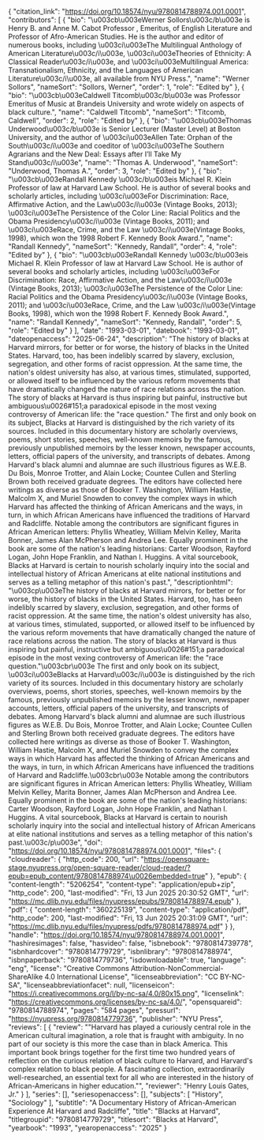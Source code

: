 {
   "citation_link": "https://doi.org/10.18574/nyu/9780814788974.001.0001",
   "contributors": [
     {
       "bio": "\u003cb\u003eWerner Sollors\u003c/b\u003e is Henry B. and Anne M. Cabot Professor , Emeritus, of English Literature and Professor of Afro-American Studies. He is the author and editor of numerous books, including \u003ci\u003eThe Multilingual Anthology of American Literature\u003c/i\u003e, \u003ci\u003eTheories of Ethnicity: A Classical Reader\u003c/i\u003e, and \u003ci\u003eMultilingual America: Transnationalism, Ethnicity, and the Languages of American Literature\u003c/i\u003e, all available from NYU Press.",
       "name": "Werner Sollors",
       "nameSort": "Sollors, Werner",
       "order": 1,
       "role": "Edited by"
     },
     {
       "bio": "\u003cb\u003eCaldwell Titcomb\u003c/b\u003e was Professor Emeritus of Music at Brandeis University and wrote widely on aspects of black culture.",
       "name": "Caldwell Titcomb",
       "nameSort": "Titcomb, Caldwell",
       "order": 2,
       "role": "Edited by"
     },
     {
       "bio": "\u003cb\u003eThomas Underwood\u003c/b\u003e is Senior Lecturer (Master Level) at Boston University, and the author of \u003ci\u003eAllen Tate: Orphan of the South\u003c/i\u003e and coeditor of \u003ci\u003eThe Southern Agrarians and the New Deal: Essays after I’ll Take My Stand\u003c/i\u003e",
       "name": "Thomas A. Underwood",
       "nameSort": "Underwood, Thomas A.",
       "order": 3,
       "role": "Edited by"
     },
     {
       "bio": "\u003cb\u003eRandall Kennedy \u003c/b\u003eis Michael R. Klein Professor of law at Harvard Law School. He is author of several books and scholarly articles, including \u003ci\u003eFor Discrimination: Race, Affirmative Action, and the Law\u003c/i\u003e (Vintage Books, 2013); \u003ci\u003eThe Persistence of the Color Line: Racial Politics and the Obama Presidency\u003c/i\u003e (Vintage Books, 2011); and \u003ci\u003eRace, Crime, and the Law \u003c/i\u003e(Vintage Books, 1998), which won the 1998 Robert F. Kennedy Book Award.",
       "name": "Randall Kennedy",
       "nameSort": "Kennedy, Randall",
       "order": 4,
       "role": "Edited by"
     },
     {
       "bio": "\u003cb\u003eRandall Kennedy \u003c/b\u003eis Michael R. Klein Professor of law at Harvard Law School. He is author of several books and scholarly articles, including \u003ci\u003eFor Discrimination: Race, Affirmative Action, and the Law\u003c/i\u003e (Vintage Books, 2013); \u003ci\u003eThe Persistence of the Color Line: Racial Politics and the Obama Presidency\u003c/i\u003e (Vintage Books, 2011); and \u003ci\u003eRace, Crime, and the Law \u003c/i\u003e(Vintage Books, 1998), which won the 1998 Robert F. Kennedy Book Award.",
       "name": "Randall Kennedy",
       "nameSort": "Kennedy, Randall",
       "order": 5,
       "role": "Edited by"
     }
   ],
   "date": "1993-03-01",
   "datebook": "1993-03-01",
   "dateopenaccess": "2025-06-24",
   "description": "The history of blacks at Harvard mirrors, for better or for worse, the history of blacks in the United States.  Harvard, too, has been indelibly scarred by slavery, exclusion, segregation, and other forms of racist oppression.  At the same time, the nation's oldest university has also, at various times, stimulated, supported, or allowed itself to be influenced by the various reform movements that have dramatically changed the nature of race relations across the nation.  The story of blacks at Harvard is thus inspiring but painful, instructive but ambiguous\u0026#151;a paradoxical episode in the most vexing controversy of American life: the \"race question.\" The first and only book on its subject, Blacks at Harvard is distinguished by the rich variety of its sources.  Included in this documentary history are scholarly overviews, poems, short stories, speeches, well-known memoirs by the famous, previously unpublished memoirs by the lesser known, newspaper accounts, letters, official papers of the university, and transcripts of debates.  Among Harvard's black alumni and alumnae are such illustrious figures as W.E.B. Du Bois, Monroe Trotter, and Alain Locke; Countee Cullen and Sterling Brown both received graduate degrees.  The editors have collected here writings as diverse as those of Booker T. Washington, William Hastie, Malcolm X, and Muriel Snowden to convey the complex ways in which Harvard has affected the thinking of African Americans and the ways, in turn, in which African Americans have influenced the traditions of Harvard and Radcliffe. Notable among the contributors are significant figures in African American letters:  Phyllis Wheatley, William Melvin Kelley, Marita Bonner, James Alan McPherson and Andrea Lee.  Equally prominent in the book are some of the nation's leading historians:  Carter Woodson, Rayford Logan, John Hope Franklin, and Nathan I. Huggins.  A vital sourcebook, Blacks at Harvard is certain to nourish scholarly inquiry into the social and intellectual history of African Americans at elite national institutions and serves as a telling metaphor of this nation's past.",
   "descriptionhtml": "\u003cp\u003eThe history of blacks at Harvard mirrors, for better or for worse, the history of blacks in the United States.  Harvard, too, has been indelibly scarred by slavery, exclusion, segregation, and other forms of racist oppression.  At the same time, the nation's oldest university has also, at various times, stimulated, supported, or allowed itself to be influenced by the various reform movements that have dramatically changed the nature of race relations across the nation.  The story of blacks at Harvard is thus inspiring but painful, instructive but ambiguous\u0026#151;a paradoxical episode in the most vexing controversy of American life: the \"race question.\"\u003cbr\u003e The first and only book on its subject, \u003ci\u003eBlacks at Harvard\u003c/i\u003e is distinguished by the rich variety of its sources.  Included in this documentary history are scholarly overviews, poems, short stories, speeches, well-known memoirs by the famous, previously unpublished memoirs by the lesser known, newspaper accounts, letters, official papers of the university, and transcripts of debates.  Among Harvard's black alumni and alumnae are such illustrious figures as W.E.B. Du Bois, Monroe Trotter, and Alain Locke; Countee Cullen and Sterling Brown both received graduate degrees.  The editors have collected here writings as diverse as those of Booker T. Washington, William Hastie, Malcolm X, and Muriel Snowden to convey the complex ways in which Harvard has affected the thinking of African Americans and the ways, in turn, in which African Americans have influenced the traditions of Harvard and Radcliffe.\u003cbr\u003e Notable among the contributors are significant figures in African American letters:  Phyllis Wheatley, William Melvin Kelley, Marita Bonner, James Alan McPherson and Andrea Lee.  Equally prominent in the book are some of the nation's leading historians:  Carter Woodson, Rayford Logan, John Hope Franklin, and Nathan I. Huggins.  A vital sourcebook, Blacks at Harvard is certain to nourish scholarly inquiry into the social and intellectual history of African Americans at elite national institutions and serves as a telling metaphor of this nation's past.\u003c/p\u003e",
   "doi": "https://doi.org/10.18574/nyu/9780814788974.001.0001",
   "files": {
     "cloudreader": {
       "http_code": 200,
       "url": "https://opensquare-stage.nyupress.org/open-square-reader/cloud-reader/?epub=epub_content/9780814788974\u0026embedded=true"
     },
     "epub": {
       "content-length": "5206254",
       "content-type": "application/epub+zip",
       "http_code": 200,
       "last-modified": "Fri, 13 Jun 2025 20:30:52 GMT",
       "url": "https://mc.dlib.nyu.edu/files/nyupress/epubs/9780814788974.epub"
     },
     "pdf": {
       "content-length": "360225139",
       "content-type": "application/pdf",
       "http_code": 200,
       "last-modified": "Fri, 13 Jun 2025 20:31:09 GMT",
       "url": "https://mc.dlib.nyu.edu/files/nyupress/pdfs/9780814788974.pdf"
     }
   },
   "handle": "https://doi.org/10.18574/nyu/9780814788974.001.0001",
   "hashiresimages": false,
   "hasvideo": false,
   "isbnebook": "9780814739778",
   "isbnhardcover": "9780814779729",
   "isbnlibrary": "9780814788974",
   "isbnpaperback": "9780814779736",
   "isdownloadable": true,
   "language": "eng",
   "license": "Creative Commons Attribution-NonCommercial-ShareAlike 4.0 International License",
   "licenseabbreviation": "CC BY-NC-SA",
   "licenseabbreviationfacet": null,
   "licenseicon": "https://i.creativecommons.org/l/by-nc-sa/4.0/80x15.png",
   "licenselink": "https://creativecommons.org/licenses/by-nc-sa/4.0/",
   "opensquareid": "9780814788974",
   "pages": "584 pages",
   "pressurl": "https://nyupress.org/9780814779736",
   "publisher": "NYU Press",
   "reviews": [
     {
       "review": "\"Harvard has played a curiously central role in the American cultural imagination, a role that is fraught with ambiguity.  In no part of our society is this more the case than in black America.  This important book brings together for the first time two hundred years of reflection on the curious relation of black culture to Harvard, and Harvard's complex relation to black people.  A fascinating collection, extraordinarily well-researched, an essential text for all who are interested in the history of African-Americans in higher education.\"",
       "reviewer": "Henry Louis Gates, Jr."
     }
   ],
   "series": [],
   "seriesopenaccess": [],
   "subjects": [
     "History",
     "Sociology"
   ],
   "subtitle": "A Documentary History of African-American Experience At Harvard and Radcliffe",
   "title": "Blacks at Harvard",
   "titlegroupid": "9780814779729",
   "titlesort": "Blacks at Harvard",
   "yearbook": "1993",
   "yearopenaccess": "2025"
 }
